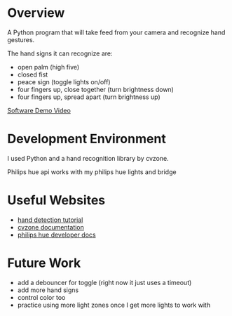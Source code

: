 # Overview

A Python program that will take feed from your camera and recognize hand gestures.

The hand signs it can recognize are: 
- open palm (high five)
- closed fist
- peace sign (toggle lights on/off)
- four fingers up, close together (turn brightness down)
- four fingers up, spread apart (turn brightness up)


[Software Demo Video](http://youtu.be/u9Mpyg6Jm1c?hd=1)

# Development Environment
I used Python and a hand recognition library by cvzone.

Philips hue api works with my philips hue lights and bridge


# Useful Websites

* [hand detection tutorial](https://aihubprojects.com/hand-detection-gesture-recognition-opencv-python/)
* [cvzone documentation](https://github.com/cvzone/cvzone)
* [philips hue developer docs](https://developers.meethue.com/)
# Future Work

- add a debouncer for toggle (right now it just uses a timeout)
- add more hand signs
- control color too
- practice using more light zones once I get more lights to work with